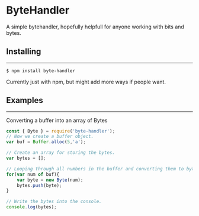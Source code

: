 # ByteHandler
A simple bytehandler, hopefully helpfull for anyone working with bits and bytes. 
## Installing
---
```
$ npm install byte-handler
```
Currently just with npm, but might add more ways if people want.
## Examples
---
Converting a buffer into an array of Bytes
```JavaScript
const { Byte } = require('byte-handler');
// Now we create a buffer object.
var buf = Buffer.alloc(5,'a');

// Create an array for storing the bytes.
var bytes = [];

// Looping through all numbers in the buffer and converting them to bytes.
for(var num of buf){
    var byte = new Byte(num);
    bytes.push(byte);
}

// Write the bytes into the console.
console.log(bytes);
```